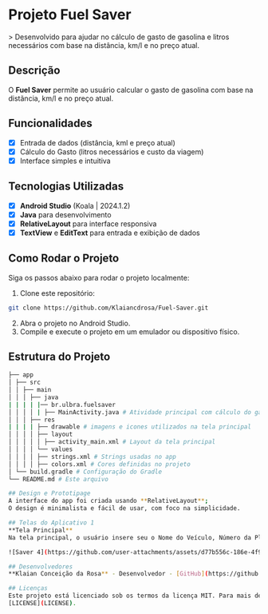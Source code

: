 # **Projeto Fuel Saver**
&gt; Desenvolvido para ajudar no cálculo de gasto de gasolina e litros necessários com base na distância, km/l e no preço atual.

## Descrição
O **Fuel Saver** permite ao usuário calcular o gasto de gasolina com base na distãncia, km/l e no preço atual.

## Funcionalidades
- [x] Entrada de dados (distância, kml e preço atual)
- [x] Cálculo do Gasto (litros necessários e custo da viagem)
- [x] Interface simples e intuitiva

## Tecnologias Utilizadas
- [x] **Android Studio** (Koala | 2024.1.2)
- [x] **Java** para desenvolvimento
- [x] **RelativeLayout** para interface responsiva
- [x] **TextView** e **EditText** para entrada e exibição de dados
      
## Como Rodar o Projeto
Siga os passos abaixo para rodar o projeto localmente:

1. Clone este repositório:
```bash
git clone https://github.com/Klaiancdrosa/Fuel-Saver.git
```
2. Abra o projeto no Android Studio.
3. Compile e execute o projeto em um emulador ou dispositivo físico.
   
## Estrutura do Projeto
```bash
├── app
│ ├── src
│ │ ├── main
│ │ │ ├── java
| | | | |── br.ulbra.fuelsaver
│ │ │ │ | ├── MainActivity.java # Atividade principal com cálculo do gasto e litros necessários.
│ │ │ ├── res
| | | | ├── drawable # imagens e icones utilizados na tela principal
│ │ │ │ ├── layout
│ │ │ │ │ ├── activity_main.xml # Layout da tela principal
│ │ │ │ └── values
│ │ │ │ ├── strings.xml # Strings usadas no app
│ │ │ │ ├── colors.xml # Cores definidas no projeto
│ └── build.gradle # Configuração do Gradle
└── README.md # Este arquivo

## Design e Prototipage
A interface do app foi criada usando **RelativeLayout**;
O design é minimalista e fácil de usar, com foco na simplicidade.

## Telas do Aplicativo 1
**Tela Principal**
Na tela principal, o usuário insere seu o Nome do Veículo, Número da Placa, Distância (Km), Km/L que o carro gasta e o Valor do Combustível Atual.

![Saver 4](https://github.com/user-attachments/assets/d77b556c-186e-4f9c-96a0-1145532f6337)

## Desenvolvedores
**Klaian Conceição da Rosa** - Desenvolvedor - [GitHub](https://github.com/Klaiancdrosa)

## Licenças
Este projeto está licenciado sob os termos da licença MIT. Para mais detalhes, veja o arquivo
[LICENSE](LICENSE).
